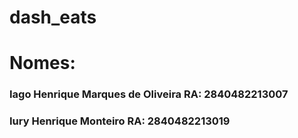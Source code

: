 # dash_eats

# Nomes:

### Iago Henrique Marques de Oliveira RA: 2840482213007

### Iury Henrique Monteiro RA: 2840482213019
